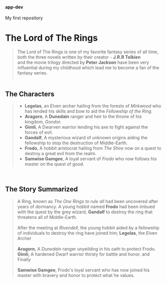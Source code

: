 #### app-dev
My first repository

# The Lord of The Rings
>
> The Lord of The Rings is one of my favorite fantasy series of all time, both the three novels written by their creator - **J.R.R Tolkien** <br>
> and the movie trilogy directed by **Peter Jackson** have been very influential during my childhood which lead me to become a fan of the fantasy series. <br>
> <br>

## The Characters
> - **Legolas**, an Elven archer hailing from the forests of *Mirkwood* who has lended his skills and bow to aid the *Fellowship of the Ring.* <br>
> - **Aragorn**, A **Dunedain** ranger and heir to the throne of his kingdom, *Gondor.* <br>
> - **Gimli**, A Dwarven warrior lending his axe to fight against the forces of evil. <br>
> - **Gandalf**, A mysterious wizard of unknown origins aiding the fellowship to stop the destruction of Middle-Earth. <br>
> - **Frodo**, A hobbit aristocrat hailing from *The Shire* now on a quest to destroy a great evil from the realm. <br>
> - **Samwise Gamgee**, A loyal servant of *Frodo* who now follows his master on the quest of good. <br>
<br>

## The Story Summarized
> A Ring, known as *The One Rings to rule all* had been uncovered after years of dormancy. A young hobbit named **Frodo** had been imbued with the quest by the grey wizard, **Gandalf** to destroy the ring that threatens all of Middle-Earth. <br>
> <br>
> After the meeting at *Rivendell*, the young hobbit aided by a fellowship of individuals to destroy the ring have joined him; **Legolas**, the Elven Archer <br>
> <br>
> **Aragorn**, A *Dunedain* ranger unyeilding in his oath to protect Frodo. **Gimli**, A hardened Dwarf warrior thirsty for battle and honor. and Finally <br>
> <br>
> **Samwise Gamgee**, Frodo's loyal servant who has now joined his master with bravery and honor to protect what he values.
